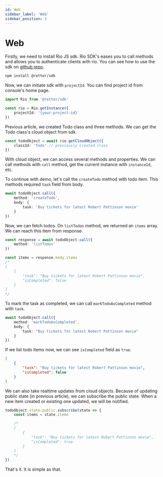 ```yaml
---
id: Web
sidebar_label: 'Web'
sidebar_position: 3
---
```


# Web

Firstly, we need to install Rio JS sdk. Rio SDK's eases you to call methods and allows you to authenticate clients with rio. You can see how to use the sdk on [github repo](https://github.com/rettersoft/retter-js-sdk).  

```bash
npm install @retter/sdk
```

Now, we can initiate sdk with `projectId`. You can find project id from console's home page.

```ts
import Rio from '@retter/sdk'

const rio = Rio.getInstance({
    projectId: '{your-project-id}'
})
```

Previous article, we created Todo class and three methods. We can get the Todo class's cloud object from sdk.

```ts
const todoObject = await rio.getCloudObject({
    classId: 'Todo' // previously created class
})
```

With cloud object, we can access several methods and properties. We can call methods with `call` method, get the current instance with `instanceId`, etc.

To continue with demo, let's call the `createTodo` method with todo item. This methods required `task` field from body.

```ts
await todoObject.call({
    method: 'createTodo',
    body: {
        task: 'Buy tickets for latest Robert Pattinson movie'
    }
})
```

Now, we can fetch todos. On `listTodos` method, we returned an `items` array. We can reach this item from response. 

```ts
const response = await todoObject.call({
    method: 'listTodos'
})

const items = response.body.items
/*
[
    {
        "task": "Buy tickets for latest Robert Pattinson movie",
        "isCompleted": false
    }
]
*/
```

To mark the task as completed, we can call `markTodoAsCompleted` method with `task`.

```ts
await todoObject.call({
    method: 'markTodoAsCompleted',
    body: {
        task: "Buy tickets for latest Robert Pattinson movie"
    }
})
```

If we list todo items now, we can see `isCompleted` field as `true`.

```json
[
    {
        "task": "Buy tickets for latest Robert Pattinson movie",
        "isCompleted": false
    }
]
```

We can also take realtime updates from cloud objects. Because of updating public state (in previous article), we can subscribe the public state. When a new item created or existing one updated, we will be notified. 

```ts
todoObject.state.public.subscribe(state => {
    const items = state.items

    /*
    [
        {
            "task": "Buy tickets for latest Robert Pattinson movie",
            "isCompleted": true
        }
    ]
    */
})
```

That's it. It is simple as that.